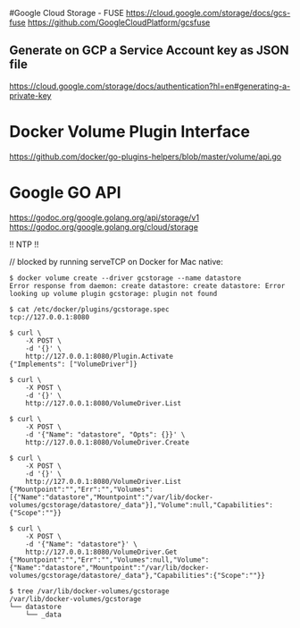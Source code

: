 #Google Cloud Storage - FUSE
https://cloud.google.com/storage/docs/gcs-fuse
https://github.com/GoogleCloudPlatform/gcsfuse

## Generate on GCP a Service Account key as JSON file
https://cloud.google.com/storage/docs/authentication?hl=en#generating-a-private-key


# Docker Volume Plugin Interface
https://github.com/docker/go-plugins-helpers/blob/master/volume/api.go

# Google GO API
https://godoc.org/google.golang.org/api/storage/v1
https://godoc.org/google.golang.org/cloud/storage



!! NTP !!

// blocked by running serveTCP on Docker for Mac native:
````
$ docker volume create --driver gcstorage --name datastore
Error response from daemon: create datastore: create datastore: Error looking up volume plugin gcstorage: plugin not found

$ cat /etc/docker/plugins/gcstorage.spec
tcp://127.0.0.1:8080

$ curl \
    -X POST \
    -d '{}' \
    http://127.0.0.1:8080/Plugin.Activate
{"Implements": ["VolumeDriver"]}

$ curl \
    -X POST \
    -d '{}' \
    http://127.0.0.1:8080/VolumeDriver.List

$ curl \
    -X POST \
    -d '{"Name": "datastore", "Opts": {}}' \
    http://127.0.0.1:8080/VolumeDriver.Create

$ curl \
    -X POST \
    -d '{}' \
    http://127.0.0.1:8080/VolumeDriver.List
{"Mountpoint":"","Err":"","Volumes":[{"Name":"datastore","Mountpoint":"/var/lib/docker-volumes/gcstorage/datastore/_data"}],"Volume":null,"Capabilities":{"Scope":""}}

$ curl \
    -X POST \
    -d '{"Name": "datastore"}' \
    http://127.0.0.1:8080/VolumeDriver.Get
{"Mountpoint":"","Err":"","Volumes":null,"Volume":{"Name":"datastore","Mountpoint":"/var/lib/docker-volumes/gcstorage/datastore/_data"},"Capabilities":{"Scope":""}}

$ tree /var/lib/docker-volumes/gcstorage
/var/lib/docker-volumes/gcstorage
└── datastore
    └── _data
````
